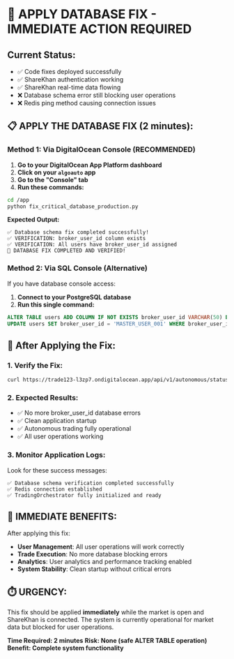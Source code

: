 # 🚨 APPLY DATABASE FIX - IMMEDIATE ACTION REQUIRED

## Current Status:
- ✅ Code fixes deployed successfully
- ✅ ShareKhan authentication working
- ✅ ShareKhan real-time data flowing  
- ❌ Database schema error still blocking user operations
- ❌ Redis ping method causing connection issues

## 📋 APPLY THE DATABASE FIX (2 minutes):

### Method 1: Via DigitalOcean Console (RECOMMENDED)

1. **Go to your DigitalOcean App Platform dashboard**
2. **Click on your `algoauto` app**
3. **Go to the "Console" tab**
4. **Run these commands:**

```bash
cd /app
python fix_critical_database_production.py
```

**Expected Output:**
```
✅ Database schema fix completed successfully!
✅ VERIFICATION: broker_user_id column exists
✅ VERIFICATION: All users have broker_user_id assigned
🎉 DATABASE FIX COMPLETED AND VERIFIED!
```

### Method 2: Via SQL Console (Alternative)

If you have database console access:

1. **Connect to your PostgreSQL database**
2. **Run this single command:**

```sql
ALTER TABLE users ADD COLUMN IF NOT EXISTS broker_user_id VARCHAR(50) DEFAULT 'MASTER_USER_001';
UPDATE users SET broker_user_id = 'MASTER_USER_001' WHERE broker_user_id IS NULL;
```

## 🔄 After Applying the Fix:

### 1. Verify the Fix:
```bash
curl https://trade123-l3zp7.ondigitalocean.app/api/v1/autonomous/status
```

### 2. Expected Results:
- ✅ No more broker_user_id database errors
- ✅ Clean application startup
- ✅ Autonomous trading fully operational
- ✅ All user operations working

### 3. Monitor Application Logs:
Look for these success messages:
```
✅ Database schema verification completed successfully
✅ Redis connection established  
✅ TradingOrchestrator fully initialized and ready
```

## 🎯 IMMEDIATE BENEFITS:

After applying this fix:
- **User Management**: All user operations will work correctly
- **Trade Execution**: No more database blocking errors
- **Analytics**: User analytics and performance tracking enabled
- **System Stability**: Clean startup without critical errors

## ⏱️ URGENCY: 

This fix should be applied **immediately** while the market is open and ShareKhan is connected. The system is currently operational for market data but blocked for user operations.

**Time Required: 2 minutes**
**Risk: None (safe ALTER TABLE operation)**
**Benefit: Complete system functionality** 
